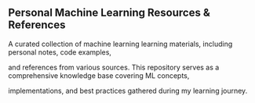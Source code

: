 ## Personal Machine Learning Resources & References

A curated collection of machine learning learning materials, including personal notes, code examples, 

and references from various sources. This repository serves as a comprehensive knowledge base covering ML concepts, 

implementations, and best practices gathered during my learning journey. 